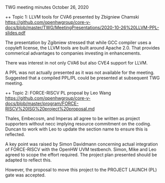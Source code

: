 TWG meeting minutes
October 26, 2020


++ Topic 1: LLVM tools for CVA6 presented by Zbigniew Chamski
https://github.com/openhwgroup/core-v-docs/blob/master/TWG/MeetingPresentations/2020-10-26%20LLVM-PPL-slides.pdf


The presentation by Zgibniew stressed that while GCC compiler uses a copyleft license, the LLVM tools are built around Apache 2.0. That provides commerical advantages to companies investing in enhancements.

There was interest in not only CVA6 but also CVE4 support for LLVM.

A PPL was not actually presented as it was not available for the meeting. Suggested that a compiled PPL/PL could be presented at subsequent TWG meeting.


++ Topic 2: FORCE-RISCV PL propoal by Leo Wang
https://github.com/openhwgroup/core-v-docs/blob/master/program/FORCE-RISCV%20ISG%20project%20proposal.md

Thales, Embecosm, and Imperas all agree to be written as project supporters without necc implying resource commitment on the coding. Duncan to work with Leo to update the section name to ensure this is reflected.

A key point was raised by Simon Davidmann concerning actual integration of FORCE-RISCV with the OpenHW UVM testbench. Simon, Mike and Leo agreed to scope the effort required.
The project plan presented should be adapted to reflect this.

However, the proposal to move this project to the PROJECT LAUNCH (PL) gate was accepted.


